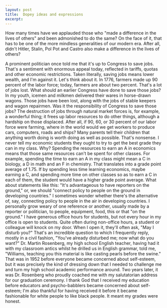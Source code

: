 ```yaml
---
layout: post
title:  Dopey ideas and expressions
excerpt:
---
```












How many times have we applauded those who "made a difference in the lives of others" and been admonished to do the same? On the face of it, that has to be one of the more mindless generalities of our modern era. After all, didn't Hitler, Stalin, Pol Pot and Castro also make a difference in the lives of others?

A prominent politician once told me that it's up to Congress to save jobs. That's a sentiment with enormous appeal today, reflected in tariffs, quotas and other economic restrictions. Taken literally, saving jobs means lower wealth, and I'm against it. Let's think about it.
In 1776, farmers made up 90 percent of the labor force; today, farmers are about two percent. That's a lot of jobs lost. What should an earlier Congress have done to save those jobs? In my youth, icemen and milkmen delivered their wares in horse-drawn wagons. Those jobs have been lost, along with the jobs of stable keepers and wagon repairmen. Was it the responsibility of Congress to save those jobs?
The destruction of jobs through natural market forces is, for example, a wonderful thing; it frees up labor resources to do other things, although a hardship on those displaced. After all, if 90, 60, or 30 percent of our labor force were farming, where in the world would we get workers to produce cars, computers, roads and ships? Many parents tell their children that anything worth doing is worth doing as well as possible. That's nonsense. I never tell my economic students they ought to try to get the best grade they can in my class. Why? Spending the resources to earn an A in economics means that those same resources can't be spent for other classes. For example, spending the time to earn an A in my class might mean a C in biology, a D in math and an F in chemistry. That translates into a grade point average of 1.75. If by spending less time learning economics, maybe earning a C, and spending more time on other classes so as to earn a C in each of them, the student would have a higher grade point average.
What about statements like this: "It's advantageous to have reporters on the ground," or, we should "connect policy to people on the ground in developing countries." I sometimes wonder whether there's the alternative of, say, connecting policy to people in the air in developing countries. I personally grow weary of one reference or another, usually made by a reporter or politician, to people, equipment, food, this or that "on the ground."
I have generous office hours for students, but not every hour in my office is open to students. Quite often during non-office hours, a student or colleague will knock on my door. When I open it, they'll often ask, "May I disturb you?" That's an incredible question to which I frequently reply, mostly in a civil fashion, "You've already disturbed me; now what do you want?"
Dr. Martin Rosenberg, my high school English teacher, having had it with my classroom antics whilst he drilled us in English grammar, told me, "Williams, teaching you this material is like casting pearls before the swine." That was in 1952 before everyone became concerned about self-esteem, but it was precisely the kind of dressing down that I needed to challenge me and turn my high school academic performance around. Two years later, it was Dr. Rosenberg who proudly coached me with my salutatorian address for our graduation ceremony. I thank God that I received my education before educators and psycho-babblers became concerned about self-esteem; I'm also thankful for having received it before it became fashionable for white people to like black people. It meant my grades were honest.


